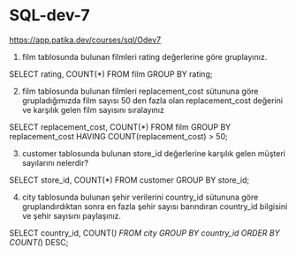 # SQL-dev-7
https://app.patika.dev/courses/sql/Odev7


1) film tablosunda bulunan filmleri rating değerlerine göre gruplayınız.

SELECT rating, COUNT(*) FROM film
GROUP BY rating;

2) film tablosunda bulunan filmleri replacement_cost sütununa göre grupladığımızda film sayısı 50 den fazla olan replacement_cost değerini ve karşılık gelen film sayısını sıralayınız

SELECT replacement_cost, COUNT(*) FROM film
GROUP BY replacement_cost
HAVING COUNT(replacement_cost) > 50;


3) customer tablosunda bulunan store_id değerlerine karşılık gelen müşteri sayılarını nelerdir?

SELECT store_id, COUNT(*) FROM customer
GROUP BY store_id;


4) city tablosunda bulunan şehir verilerini country_id sütununa göre gruplandırdıktan sonra en fazla şehir sayısı barındıran country_id bilgisini ve şehir sayısını paylaşınız.

SELECT country_id, COUNT(*) FROM city
GROUP BY country_id
ORDER BY COUNT(*) DESC;
